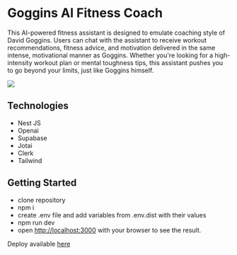 # Goggins AI Fitness Coach

This AI-powered fitness assistant is designed to emulate coaching style of David Goggins. Users can chat with the assistant to receive workout recommendations, fitness advice, and motivation delivered in the same intense, motivational manner as Goggins. Whether you're looking for a high-intensity workout plan or mental toughness tips, this assistant pushes you to go beyond your limits, just like Goggins himself.

![](https://i.giphy.com/media/v1.Y2lkPTc5MGI3NjExcXB3d3lsdnVlMW1kNHJldGhkanpsNnB0bXV1azAyOHN6YWllemZ4MCZlcD12MV9pbnRlcm5hbF9naWZfYnlfaWQmY3Q9Zw/uARKEG90PrEOoBSMbd/giphy.gif)

## Technologies

- Nest JS
- Openai
- Supabase
- Jotai
- Clerk
- Tailwind

## Getting Started

- clone repository
- npm i
- create .env file and add variables from .env.dist with their values
- npm run dev
- open [http://localhost:3000](http://localhost:3000) with your browser to see the result.

Deploy available [here](https://goggins-ai-coach-b840jeeym-marias-projects-daaf1e42.vercel.app/)
